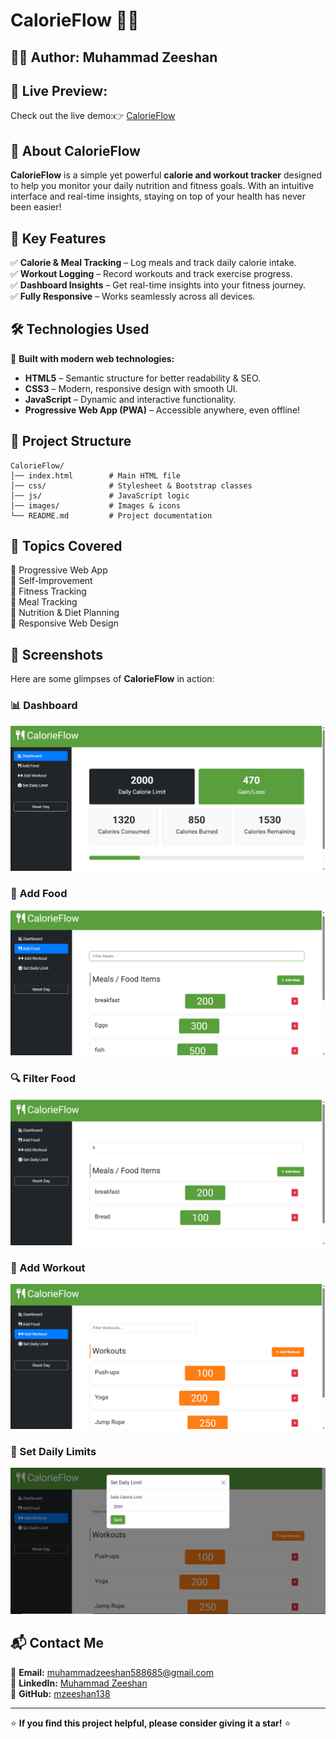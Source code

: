 # CalorieFlow 🍏💪

## 👨‍💻 Author: Muhammad Zeeshan

## 🚀 Live Preview:

Check out the live demo:👉 [CalorieFlow](https://mzeeshan138.github.io/calorie-flow-app/)

## 📌 About CalorieFlow

**CalorieFlow** is a simple yet powerful **calorie and workout tracker** designed to help you monitor your daily nutrition and fitness goals. With an intuitive interface and real-time insights, staying on top of your health has never been easier!

## 🎯 Key Features

✅ **Calorie & Meal Tracking** – Log meals and track daily calorie intake.\
✅ **Workout Logging** – Record workouts and track exercise progress.\
✅ **Dashboard Insights** – Get real-time insights into your fitness journey.\
✅ **Fully Responsive** – Works seamlessly across all devices.

## 🛠️ Technologies Used

🚀 **Built with modern web technologies:**

-   **HTML5** – Semantic structure for better readability & SEO.
-   **CSS3** – Modern, responsive design with smooth UI.
-   **JavaScript** – Dynamic and interactive functionality.
-   **Progressive Web App (PWA)** – Accessible anywhere, even offline!

## 📂 Project Structure

```
CalorieFlow/
│── index.html        # Main HTML file
│── css/              # Stylesheet & Bootstrap classes
│── js/               # JavaScript logic
│── images/           # Images & icons
└── README.md         # Project documentation
```

## 📌 Topics Covered

🔹 Progressive Web App\
🔹 Self-Improvement\
🔹 Fitness Tracking\
🔹 Meal Tracking\
🔹 Nutrition & Diet Planning\
🔹 Responsive Web Design

## 📸 Screenshots

Here are some glimpses of **CalorieFlow** in action:

### 📊 Dashboard

![Dashboard](images/calorine-img-1.png)

### 🍏 Add Food

![Add Food](images/calorine-img-2.png)

### 🔍 Filter Food

![Filter Food](images/calorine-img-3.png)

### 💪 Add Workout

![Add Workout](images/calorine-img-4.png)

### 🎯 Set Daily Limits

![Set Daily Limits](images/calorine-img-5.png)

## 📬 Contact Me

📧 **Email:** [muhammadzeeshan588685@gmail.com](mailto:muhammadzeeshan588685@gmail.com)\
🔗 **LinkedIn:** [Muhammad Zeeshan](https://www.linkedin.com/in/muhammad-zeeshan-087584306/)\
🐙 **GitHub:** [mzeeshan138](https://github.com/mzeeshan138)

---

⭐ **If you find this project helpful, please consider giving it a star!** ⭐
